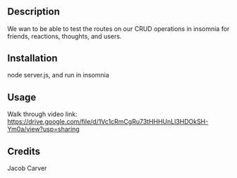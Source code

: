 # <Your-Project-Title>

## Description
We wan to be able to test the routes on our CRUD operations in insomnia for friends, reactions, thoughts, and users.


## Installation

node server.js, and run in insomnia

## Usage
Walk through video link:
https://drive.google.com/file/d/1Vc1cRmCgRu73tHHHUnLl3HDOkSH-Ym0a/view?usp=sharing
## Credits

Jacob Carver
